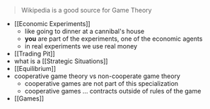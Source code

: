 > Wikipedia is a good source for Game Theory

- [[Economic Experiments]] 
	- like going to dinner at a cannibal's house
	- **you** are part of the experiments, one of the economic agents
	- in real experiments we use real money
- [[Trading Pit]]
- what is a [[Strategic Situations]]
- [[Equilibrium]]
- cooperative game theory vs non-cooperate game theory
	- cooperative games are not part of this specialization
	- cooperative games ... contracts outside of rules of the game
- [[Games]]
